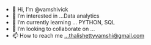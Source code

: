 - 👋 Hi, I’m @vamshivick
- 👀 I’m interested in ...Data analytics
- 🌱 I’m currently learning ... PYTHON, SQL
- 💞️ I’m looking to collaborate on ... 
- 📫 How to reach me ...thalishettyvamshi@gmail.com

<!---
vamshivick/vamshivick is a ✨ special ✨ repository because its `README.md` (this file) appears on your GitHub profile.
You can click the Preview link to take a look at your changes.
--->
